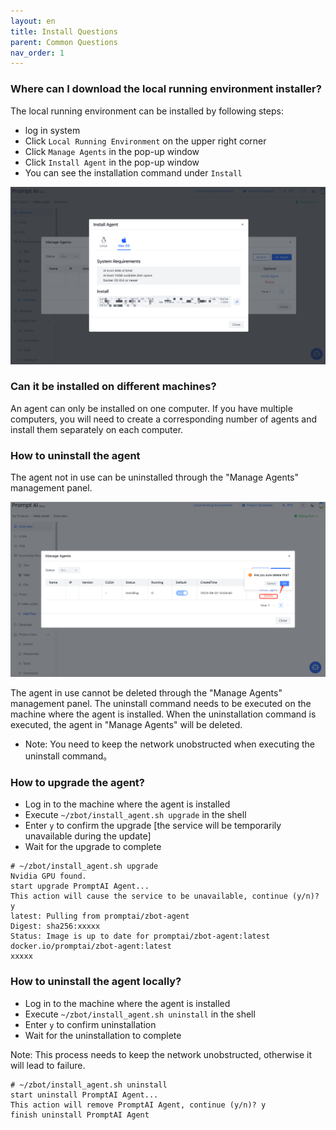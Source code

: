 ```yaml
---
layout: en
title: Install Questions
parent: Common Questions
nav_order: 1
---
```

### Where can I download the local running environment installer? 
The local running environment can be installed by following steps:
- log in system
- Click `Local Running Environment` on the upper right corner
- Click `Manage Agents` in the pop-up window
- Click `Install Agent` in the pop-up window
- You can see the installation command under `Install`

![install_questions0.png](/assets/images/install_questions0.png)

### Can it be installed on different machines?
An agent can only be installed on one computer. If you have multiple computers, you will need to create a corresponding number of agents and install them separately on each computer.

### How to uninstall the agent
The agent not in use can be uninstalled through the "Manage Agents" management panel.

![install_questions1.png](/assets/images/install_questions1.png)

<!--- 正在使用的Agent不能通过"Manage Agents"管理面板删除，需要在安装机器中执行卸载命令。 当卸载命令执行完成后，"Manage Agents"中的Agent将会被删除。
--->

The agent in use cannot be deleted through the "Manage Agents" management panel.  The uninstall command needs to be executed on the machine where the agent is installed.  When the uninstallation command is executed, the agent in "Manage Agents" will be deleted.

- Note: You need to keep the network unobstructed when executing the uninstall command。 

### How to upgrade the agent?
<!---
- 登录安装Agent的机器
- 在shell中执行'~/zbot/install_agent.sh upgrade'
- 输入`y`确认升级 [升级期间将会导致服务短暂不可使用]
- 等待升级完成
--->

- Log in to the machine where the agent is installed
- Execute `~/zbot/install_agent.sh upgrade` in the shell
- Enter `y` to confirm the upgrade [the service will be temporarily unavailable during the update]
- Wait for the upgrade to complete


```shell
# ~/zbot/install_agent.sh upgrade
Nvidia GPU found.
start upgrade PromptAI Agent...
This action will cause the service to be unavailable, continue (y/n)? y
latest: Pulling from promptai/zbot-agent
Digest: sha256:xxxxx
Status: Image is up to date for promptai/zbot-agent:latest
docker.io/promptai/zbot-agent:latest
xxxxx
```

### How to uninstall the agent locally?
<!---
- 登录安装Agent的机器
- 在shell中执行'promptai uninstall'
- 输入`y`确认卸载
- 等待卸载完成

注意：此过程需要保持网络通畅，否则将导致无法成功卸载.
--->

- Log in to the machine where the agent is installed
- Execute `~/zbot/install_agent.sh uninstall` in the shell
- Enter `y` to confirm uninstallation
- Wait for the uninstallation to complete

Note: This process needs to keep the network unobstructed, otherwise it will lead to failure.

```shell
# ~/zbot/install_agent.sh uninstall
start uninstall PromptAI Agent...
This action will remove PromptAI Agent, continue (y/n)? y
finish uninstall PromptAI Agent
```
